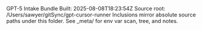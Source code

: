 GPT-5 Intake Bundle
Built: 2025-08-08T18:23:54Z
Source root: /Users/sawyer/gitSync/gpt-cursor-runner
Inclusions mirror absolute source paths under this folder.
See _meta/ for env var scan, tree, and notes.
